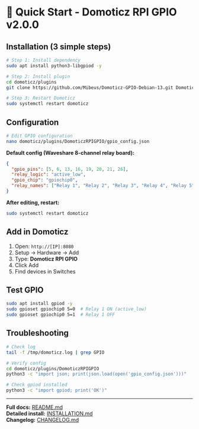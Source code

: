 # 🚀 Quick Start - Domoticz RPI GPIO v2.0.0

## Installation (3 simple steps)

```bash
# Step 1: Install dependency
sudo apt install python3-libgpiod -y

# Step 2: Install plugin
cd domoticz/plugins
git clone https://github.com/Mibeus/Domoticz-GPIO-Debian-13.git DomoticzRPIGPIO

# Step 3: Restart Domoticz
sudo systemctl restart domoticz
```

## Configuration

```bash
# Edit GPIO configuration
nano domoticz/plugins/DomoticzRPIGPIO/gpio_config.json
```

**Default config (Waveshare 8-channel relay board):**
```json
{
  "gpio_pins": [5, 6, 13, 16, 19, 20, 21, 26],
  "relay_logic": "active_low",
  "gpio_chip": "gpiochip0",
  "relay_names": ["Relay 1", "Relay 2", "Relay 3", "Relay 4", "Relay 5", "Relay 6", "Relay 7", "Relay 8"]
}
```

**After editing, restart:**
```bash
sudo systemctl restart domoticz
```

## Add in Domoticz

1. Open: `http://[IP]:8080`
2. Setup → Hardware → Add
3. Type: **Domoticz RPI GPIO**
4. Click Add
5. Find devices in Switches

## Test GPIO

```bash
sudo apt install gpiod -y
sudo gpioset gpiochip0 5=0  # Relay 1 ON (active_low)
sudo gpioset gpiochip0 5=1  # Relay 1 OFF
```

## Troubleshooting

```bash
# Check log
tail -f /tmp/domoticz.log | grep GPIO

# Verify config
cd domoticz/plugins/DomoticzRPIGPIO
python3 -c "import json; print(json.load(open('gpio_config.json')))"

# Check gpiod installed
python3 -c "import gpiod; print('OK')"
```

---

**Full docs:** [README.md](README.md)  
**Detailed install:** [INSTALLATION.md](INSTALLATION.md)  
**Changelog:** [CHANGELOG.md](CHANGELOG.md)
